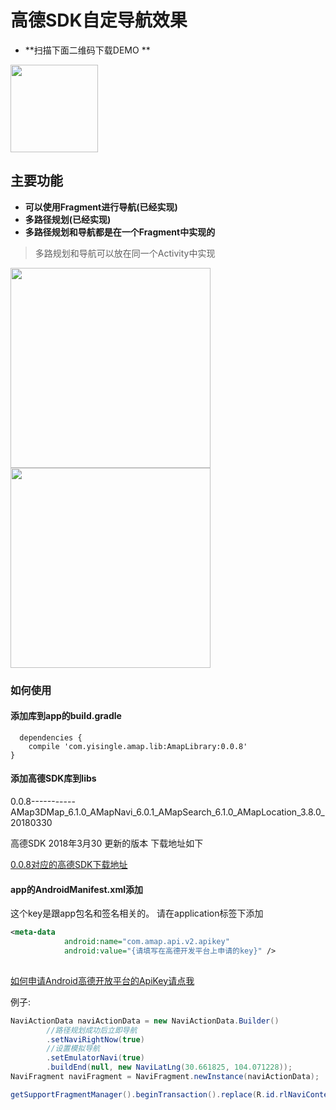 # 高德SDK自定导航效果

- **扫描下面二维码下载DEMO **
<img width="140px" src="http://p6wrbso1g.bkt.clouddn.com/apk%E4%B8%8B%E8%BD%BD%E5%9C%B0%E5%9D%80.png"/>

## 主要功能
- **可以使用Fragment进行导航(已经实现)**
- **多路径规划(已经实现)**
- **多路径规划和导航都是在一个Fragment中实现的**

> 多路规划和导航可以放在同一个Activity中实现

<img width="320px" src="http://p6wrbso1g.bkt.clouddn.com/%E5%A4%9A%E8%B7%AF%E5%BE%84%E8%A7%84%E5%88%92%E5%9B%BE%E7%89%87.png"/>

<img width="320px" src="http://ohsx1h37z.bkt.clouddn.com/%E9%AB%98%E5%BE%B7%E5%AF%BC%E8%88%AA%E6%95%88%E6%9E%9C%E5%9B%BE1.png"/>





### 如何使用


#### 添加库到app的build.gradle

```
  dependencies {
    compile 'com.yisingle.amap.lib:AmapLibrary:0.0.8'
}
```
#### 添加高德SDK库到libs

0.0.8-----------AMap3DMap_6.1.0_AMapNavi_6.0.1_AMapSearch_6.1.0_AMapLocation_3.8.0_20180330

高德SDK 2018年3月30 更新的版本 下载地址如下

[0.0.8对应的高德SDK下载地址](http://p6wqjwt3q.bkt.clouddn.com/0.0.6%E5%AF%B9%E5%BA%94%E9%AB%98%E5%BE%B7SDK.zip)

#### app的AndroidManifest.xml添加<meta-data>     




这个key是跟app包名和签名相关的。
请在application标签下添加
```xml
<meta-data
            android:name="com.amap.api.v2.apikey"
            android:value="{请填写在高德开发平台上申请的key}" />
            
```


[如何申请Android高德开放平台的ApiKey请点我](https://github.com/jikun2008/CustomNaviByGaode/blob/master/%E7%94%B3%E8%AF%B7%E9%AB%98%E5%BE%B7sdk%E7%9A%84ApiKey%E7%9A%84%E6%AD%A5%E9%AA%A4.md)


例子:

``` java
NaviActionData naviActionData = new NaviActionData.Builder()
        //路径规划成功后立即导航
        .setNaviRightNow(true)
        //设置模拟导航
        .setEmulatorNavi(true)
        .buildEnd(null, new NaviLatLng(30.661825, 104.071228));
NaviFragment naviFragment = NaviFragment.newInstance(naviActionData);

getSupportFragmentManager().beginTransaction().replace(R.id.rlNaviContent, naviFragment).commitAllowingStateLoss();
```



















```

```








